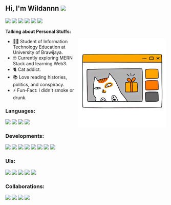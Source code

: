 ## Hi, I'm Wildannn <img src="https://raw.githubusercontent.com/iampavangandhi/iampavangandhi/master/gifs/Hi.gif" width="30px"></h2>

[<img src="https://img.shields.io/badge/linkedin-%230077B5.svg?&style=for-the-badge&logo=linkedin&logoColor=white">](https://www.linkedin.com/in/wildanzr/)
[<img src="https://img.shields.io/badge/instagram-%23E4405F.svg?&style=for-the-badge&logo=instagram&logoColor=white">](https://www.instagram.com/wildanz.reyz24/)
[<img src="https://img.shields.io/badge/twitter-%231DA1F2.svg?&style=for-the-badge&logo=twitter&logoColor=white">](https://twitter.com/Wildanzr24)
[<img src="https://img.shields.io/badge/facebook-%231877F2.svg?&style=for-the-badge&logo=facebook&logoColor=white">](https://www.facebook.com/wildanz.reyz/)
[<img src="https://img.shields.io/badge/WhatsApp-25D366?style=for-the-badge&logo=whatsapp&logoColor=white">](https://wa.me/6285736822725)
[<img src="https://img.shields.io/badge/gmail-%23D7503C.svg?&style=for-the-badge&logo=gmail&logoColor=white">](mailto:graita.sukma@gmail.com)

<!-- Talking about you -->
**Talking about Personal Stuffs:**

<!-- Any image aligned to the right. Beware the width -->
<img width="55%" align="right" alt="Github" src="./vlogging-cat.png" />

- 🧑‍🎓 Student of Information Technology Education at University of Brawijaya.
- 🤓 Currently exploring MERN Stack and learning Web3.
- 🐈 Cat addict.
- 📚 Love reading histories, politics, and conspiracy.
- ⚡️ Fun-Fact: I didn't smoke or drunk.

### Languages:
<div display="flex">
  <img src="https://img.shields.io/badge/JavaScript-F7DF1E?style=for-the-badge&logo=javascript&logoColor=black">
  <img src="https://img.shields.io/badge/TypeScript-007ACC?style=for-the-badge&logo=typescript&logoColor=white">
  <img src="https://img.shields.io/badge/Java-ED8B00?style=for-the-badge&logo=java&logoColor=white">
  <img src="https://img.shields.io/badge/PHP-777BB4?style=for-the-badge&logo=php&logoColor=white">
</div>

### Developments:
<div display="flex">
  <img src="https://img.shields.io/badge/Next-black?style=for-the-badge&logo=next.js&logoColor=white">
  <img src="https://img.shields.io/badge/Express.js-black?style=for-the-badge">
  <img src="https://img.shields.io/badge/laravel-%23FF2D20.svg?style=for-the-badge&logo=laravel&logoColor=white">
  <img src="https://img.shields.io/badge/spring-%236DB33F.svg?style=for-the-badge&logo=spring&logoColor=white">
  <img src="https://img.shields.io/badge/Socket.io-black?style=for-the-badge&logo=socket.io&badgeColor=010101">
  <img src="https://img.shields.io/badge/Rabbitmq-FF6600?style=for-the-badge&logo=rabbitmq&logoColor=white">
  <img src="https://img.shields.io/badge/docker-%230db7ed.svg?style=for-the-badge&logo=docker&logoColor=white">
  <img src="https://img.shields.io/badge/AWS-%23FF9900.svg?style=for-the-badge&logo=amazon-aws&logoColor=white">
</div>

### UIs:
<div display="flex">
  <img src="https://img.shields.io/badge/figma-%23F24E1E.svg?style=for-the-badge&logo=figma&logoColor=white">
  <img src="https://img.shields.io/badge/tailwindcss-%2338B2AC.svg?style=for-the-badge&logo=tailwind-css&logoColor=white">
  <img src="https://img.shields.io/badge/-AntDesign-%230170FE?style=for-the-badge&logo=ant-design&logoColor=white">
  <img src="https://img.shields.io/badge/Framer-black?style=for-the-badge&logo=framer&logoColor=blue">
  <img src="https://img.shields.io/badge/-Storybook-FF4785?style=for-the-badge&logo=storybook&logoColor=white">
</div>

### Collaborations:
<div display="flex">
  <img src="https://img.shields.io/badge/github-%23121011.svg?style=for-the-badge&logo=github&logoColor=white">
  <img src="https://img.shields.io/badge/Notion-%23000000.svg?style=for-the-badge&logo=notion&logoColor=white">
  <img src="https://img.shields.io/badge/Trello-%23026AA7.svg?style=for-the-badge&logo=Trello&logoColor=white">
  <img src="https://img.shields.io/badge/Slack-4A154B?style=for-the-badge&logo=slack&logoColor=white">
</div>
